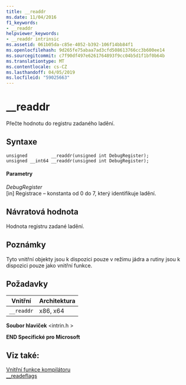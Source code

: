 ```yaml
---
title: __readdr
ms.date: 11/04/2016
f1_keywords:
- __readdr
helpviewer_keywords:
- __readdr intrinsic
ms.assetid: 061b05da-c85e-4052-b392-106f14bb84f1
ms.openlocfilehash: 9d265fe75abaa7ad3cfd508613766cc3b600ee14
ms.sourcegitcommit: c7f90df497e6261764893f9cc04b5d1f1bf0b64b
ms.translationtype: MT
ms.contentlocale: cs-CZ
ms.lasthandoff: 04/05/2019
ms.locfileid: "59025663"
---
```

# <a name="readdr"></a>__readdr

Přečte hodnotu do registru zadaného ladění.

## <a name="syntax"></a>Syntaxe

```
unsigned         __readdr(unsigned int DebugRegister);
unsigned __int64 __readdr(unsigned int DebugRegister);
```

#### <a name="parameters"></a>Parametry

*DebugRegister*<br/>
[in] Registrace – konstanta od 0 do 7, který identifikuje ladění.

## <a name="return-value"></a>Návratová hodnota

Hodnota registru zadané ladění.

## <a name="remarks"></a>Poznámky

Tyto vnitřní objekty jsou k dispozici pouze v režimu jádra a rutiny jsou k dispozici pouze jako vnitřní funkce.

## <a name="requirements"></a>Požadavky

|Vnitřní|Architektura|
|---------------|------------------|
|`__readdr`|x86, x64|

**Soubor hlaviček** \<intrin.h >

**END Specifické pro Microsoft**

## <a name="see-also"></a>Viz také:

[Vnitřní funkce kompilátoru](../intrinsics/compiler-intrinsics.md)<br/>
[__readeflags](../intrinsics/readeflags.md)
